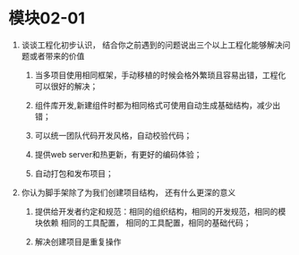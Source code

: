 # 模块02-01

1. 谈谈工程化初步认识， 结合你之前遇到的问题说出三个以上工程化能够解决问题或者带来的价值

    1. 当多项目使用相同框架，手动移植的时候会格外繁琐且容易出错，工程化可以很好的解决；

    2. 组件库开发,新建组件时都为相同格式可使用自动生成基础结构，减少出错；

    3. 可以统一团队代码开发风格，自动校验代码；

    4. 提供web server和热更新，有更好的编码体验；

    5. 自动打包和发布项目；

2. 你认为脚手架除了为我们创建项目结构， 还有什么更深的意义

    1. 提供给开发者约定和规范：相同的组织结构，相同的开发规范，相同的模块依赖
      相同的工具配置， 相同的工具配置，相同的基础代码；
      
    2. 解决创建项目是重复操作



